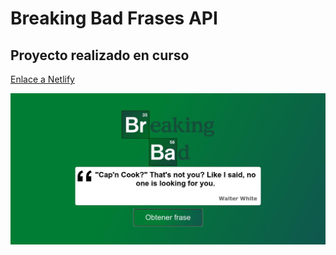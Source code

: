 # Breaking Bad Frases API

## Proyecto realizado en curso

[Enlace a Netlify](https://breaking-bad-frases-api.netlify.app/)

![captura](imageEnd/ss-breakingBadAPI.jpg)
